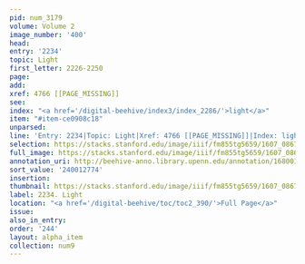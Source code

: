 ```yaml
---
pid: num_3179
volume: Volume 2
image_number: '400'
head:
entry: '2234'
topic: Light
first_letter: 2226-2250
page:
add:
xref: 4766 [[PAGE_MISSING]]
see:
index: "<a href='/digital-beehive/index3/index_2286/'>light</a>"
item: "#item-ce0908c18"
unparsed:
line: 'Entry: 2234|Topic: Light|Xref: 4766 [[PAGE_MISSING]]|Index: light|#item-ce0908c18'
selection: https://stacks.stanford.edu/image/iiif/fm855tg5659/1607_0867/850,2774,2786,1093/full/0/default.jpg
full_image: https://stacks.stanford.edu/image/iiif/fm855tg5659/1607_0867/full/full/0/default.jpg
annotation_uri: http://beehive-anno.library.upenn.edu/annotation/1680019325994
sort_value: '240012774'
insertion:
thumbnail: https://stacks.stanford.edu/image/iiif/fm855tg5659/1607_0867/850,2774,600,180/250,/0/default.jpg
label: 2234. Light
location: "<a href='/digital-beehive/toc/toc2_390/'>Full Page</a>"
issue:
also_in_entry:
order: '244'
layout: alpha_item
collection: num9
---
```

